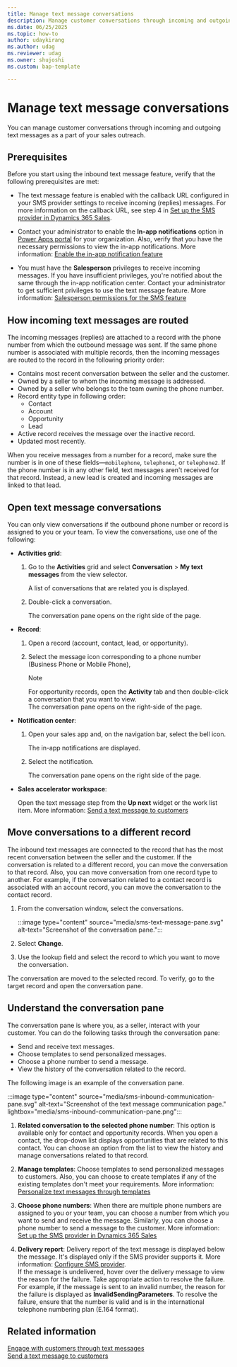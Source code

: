 ```yaml
---
title: Manage text message conversations
description: Manage customer conversations through incoming and outgoing text messages for your sales outreach.
ms.date: 06/25/2025
ms.topic: how-to
author: udaykirang
ms.author: udag
ms.reviewer: udag
ms.owner: shujoshi
ms.custom: bap-template

---
```


# Manage text message conversations

You can manage customer conversations through incoming and outgoing text messages as a part of your sales outreach.   

## Prerequisites

Before you start using the inbound text message feature, verify that the following prerequisites are met:

- The text message feature is enabled with the callback URL configured in your SMS provider settings to receive incoming (replies) messages. For more information on the callback URL, see step 4 in [Set up the SMS provider in Dynamics 365 Sales](configure-sms-provider.md#set-up-the-sms-provider-in-dynamics-365-sales).

- Contact your administrator to enable the **In-app notifications** option in [Power Apps portal](https://make.powerapps.com/) for your organization. Also, verify that you have the necessary permissions to view the in-app notifications. More information: [Enable the in-app notification feature](/power-apps/developer/model-driven-apps/clientapi/send-in-app-notifications?tabs=clientapi#enable-the-in-app-notification-feature)      

- You must have the **Salesperson** privileges to receive incoming messages. If you have insufficient privileges, you're notified about the same through the in-app notification center. Contact your administrator to get sufficient privileges to use the text message feature. More information: [Salesperson permissions for the SMS feature](sms-intro.md#salesperson-roles-sms-feature) 

## How incoming text messages are routed

The incoming messages (replies) are attached to a record with the phone number from which the outbound message was sent. If the same phone number is associated with multiple records, then the incoming messages are routed to the record in the following priority order: 

-	Contains most recent conversation between the seller and the customer.
-	Owned by a seller to whom the incoming message is addressed.
-	Owned by a seller who belongs to the team owning the phone number.
-	Record entity type in following order: 
    -	Contact
    -	Account
    -	Opportunity
    -	Lead
-	Active record receives the message over the inactive record.
-	Updated most recently.

When you receive messages from a number for a record, make sure the number is in one of these fields&mdash;`mobilephone`, `telephone1`, or `telephone2`. If the phone number is in any other field, text messages aren't received for that record. Instead, a new lead is created and incoming messages are linked to that lead.
  
## Open text message conversations

You can only view conversations if the outbound phone number or record is assigned to you or your team. To view the conversations, use one of the following:

- **Activities grid**: 
    
    1. Go to the **Activities** grid and select **Conversation** > **My text messages** from the view selector.       
        
       A list of conversations that are related you is displayed.        
    
    1. Double-click a conversation.   
        
       The conversation pane opens on the right side of the page.  
        
- **Record**: 
    
    1. Open a record (account, contact, lead, or opportunity).        
    
    1.  Select the message icon corresponding to a phone number (Business Phone or Mobile Phone),          
        >[!NOTE]
        >For opportunity records, open the **Activity** tab and then double-click a conversation that you want to view.           
        The conversation pane opens on the right-side of the page.
        
- **Notification center**: 

    1. Open your sales app and, on the navigation bar, select the bell icon.           
        
       The in-app notifications are displayed.                
    
    1. Select the notification.            
       
       The conversation pane opens on the right side of the page.

- **Sales accelerator workspace**:

    Open the text message step from the **Up next** widget or the work list item. More information: [Send a text message to customers](connect-with-customers.md#send-a-text-message-to-customers)  
    
## Move conversations to a different record

The inbound text messages are connected to the record that has the most recent conversation between the seller and the customer. If the conversation is related to a different record, you can move the conversation to that record. Also, you can move conversation from one record type to another. For example, if the conversation related to a contact record is associated with an account record, you can move the conversation to the contact record.

1. From the conversation window, select the conversations.

    :::image type="content" source="media/sms-text-message-pane.svg" alt-text="Screenshot of the conversation pane.":::

1. Select **Change**.

1. Use the lookup field and select the record to which you want to move the conversation.
  
The conversation are moved to the selected record. To verify, go to the target record and open the conversation pane.

## Understand the conversation pane

The conversation pane is where you, as a seller, interact with your customer. You can do the following tasks through the conversation pane:

- Send and receive text messages.   
- Choose templates to send personalized messages.    
- Choose a phone number to send a message.   
- View the history of the conversation related to the record.   

The following image is an example of the conversation pane.

:::image type="content" source="media/sms-inbound-communication-pane.svg" alt-text="Screenshot of the text message communication page." lightbox="media/sms-inbound-communication-pane.png":::

1. **Related conversation to the selected phone number**: This option is available only for contact and opportunity records. When you open a contact, the drop-down list displays opportunities that are related to this contact. You can choose an option from the list to view the history and manage conversations related to that record.  

2. **Manage templates**: Choose templates to send personalized messages to customers. Also, you can choose to create templates if any of the existing templates don't meet your requirements. More information: [Personalize text messages through templates](create-text-message-templates.md)  

3. **Choose phone numbers**: When there are multiple phone numbers are assigned to you or your team, you can choose a number from which you want to send and receive the message. Similarly, you can choose a phone number to send a message to the customer. More information: [Set up the SMS provider in Dynamics 365 Sales](configure-sms-provider.md#set-up-the-sms-provider-in-dynamics-365-sales)  

4. **Delivery report**: Delivery report of the text message is displayed below the message. It's displayed only if the SMS provider supports it. More information: [Configure SMS provider](configure-sms-provider.md).  
    If the message is undelivered, hover over the delivery message to view the reason for the failure. Take appropriate action to resolve the failure. For example, if the message is sent to an invalid number, the reason for the failure is displayed as **InvalidSendingParameters**. To resolve the failure, ensure that the number is valid and is in the international telephone numbering plan (E.164 format).
  
## Related information

[Engage with customers through text messages](sms-intro.md)  
[Send a text message to customers](connect-with-customers.md#send-a-text-message-to-customers)  
